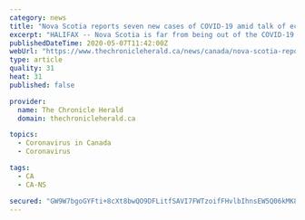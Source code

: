 ```yaml
---
category: news
title: "Nova Scotia reports seven new cases of COVID-19 amid talk of economic recovery"
excerpt: "HALIFAX -- Nova Scotia is far from being out of the COVID-19 woods but provincial authorities have turned their long-term attention to economic recovery. “The parameters is that there is no timeline on that,"
publishedDateTime: 2020-05-07T11:42:00Z
webUrl: "https://www.thechronicleherald.ca/news/canada/nova-scotia-reports-seven-new-cases-of-covid-19-446420/"
type: article
quality: 31
heat: 31
published: false

provider:
  name: The Chronicle Herald
  domain: thechronicleherald.ca

topics:
  - Coronavirus in Canada
  - Coronavirus

tags:
  - CA
  - CA-NS

secured: "GW9W7bgoGYFti+8cXt8bwQO9DFLitfSAVI7FWTzoifFHvlbIhnsEW5Q06kMK8J3cAWLFFke+gqcxqfFaGCcKALCjSoL72lpbk+26t3RPlwoDREksjte0VeIfn/SHfaiJwE0c1ZWmJO9oE+W4U9sNGJD1YHdaDB7bndlLL15zfX5MbSHX7JPJACxRaV12DUt09vv88RNp7FLgAXxExGlBN6YpobWwBeIGxjqA/2YI9xIpmFITMqDDWVRyFYvvPV8D6yvVWTl8u8hbldQtaYnYQmRVzypEWdtWYjOo1UAufyLk/y1vfXRjhGfvBl2qBS7TzwwEyXwHgtn91GxiCkzauj7b2pXihaBIkXEDn1sNAnbhmH4PSdLJXiKrQ/e6adWXX9vrI2FILt+3JzeXKhRaQxKNntDOYVC+05j7mJi4WLXO5XSbspvJFCn3Ul7rbTVynB+CNK4/EjaTCrEKkwu457tvCvOxzaoPjFxmVL7w81M=;h+WN3k6uAF61jnYtqxN12g=="
---
```


